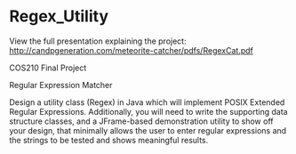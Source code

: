 Regex_Utility
=============

View the full presentation explaining the project:
http://candpgeneration.com/meteorite-catcher/pdfs/RegexCat.pdf

COS210 Final Project

Regular Expression Matcher

Design a utility class (Regex) in Java which will implement POSIX Extended Regular Expressions.  Additionally, you will need to write the supporting data structure classes, and a JFrame-based demonstration utility to show off your design, that minimally allows the user to enter regular expressions and the strings to be tested and shows meaningful results.

